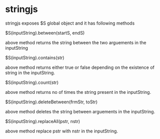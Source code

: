 stringjs
========

stringjs exposes $S global object and it has following methods

$S(inputString).between(startS, endS)

above method returns the string between the two arguements in the inputString
	
$S(inputString).contains(str)

above method returns either true or false depending on the existence of string in the inputString.
	
$S(inputString).count(str)
	
above method returns no of times the string present in the inputString.
	
$S(inputString).deleteBetween(frmStr, toStr)
	
above method deletes the string between arguements in the inputString.
	
$S(inputString).replaceAll(pstr, nstr)

above method replace pstr with nstr in the inputString.